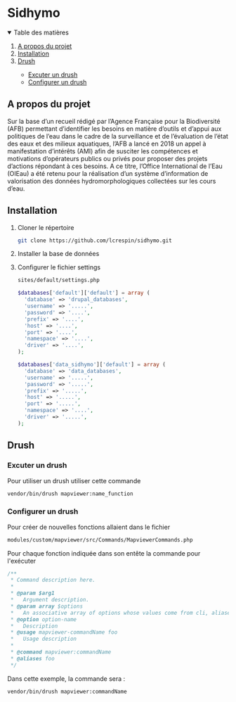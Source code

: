 # Sidhymo

<!-- TABLE OF CONTENTS -->
<details open="open">
  <summary>Table des matières</summary>
  <ol>
    <li>
      <a href="#a-propos-du-projet">A propos du projet</a>
    </li>
    <li>
      <a href="#Installation">Installation</a>
      <!-- <ul>
        <li><a href="#installation">Installation</a></li>
      </ul> -->
    </li>
    <li><a href="#drush">Drush</a></li>
    <ul>
      <li><a href="#excuter-un-drush">Excuter un drush</a></li>
      <li><a href="#configurer-un-drush">Configurer un drush</a></li>
    </ul>
  </ol>
</details>

<!-- ABOUT THE PROJECT -->
## A propos du projet
Sur la base d’un recueil rédigé par l’Agence Française pour la Biodiversité (AFB) permettant d’identifier les besoins en matière d’outils et d’appui aux politiques de l’eau dans le cadre de la surveillance et de l’évaluation de l’état des eaux et des milieux aquatiques, l’AFB a lancé en 2018 un appel à manifestation d’intérêts (AMI) afin de susciter les compétences et motivations d’opérateurs publics ou privés pour proposer des projets d’actions répondant à ces besoins. A ce titre, l’Office International de l’Eau (OIEau) a été retenu pour la réalisation d’un système d’information de valorisation des données hydromorphologiques collectées sur les cours d’eau.


<!-- INSTALLATION -->
## Installation
1. Cloner le répertoire
   ```sh
   git clone https://github.com/lcrespin/sidhymo.git
   ```
2. Installer la base de données

3. Configurer le fichier settings
   ```sh
   sites/default/settings.php
   ```
   ```php
   $databases['default']['default'] = array (
     'database' => 'drupal_databases',
     'username' => '.....',
     'password' => '....',
     'prefix' => '....',
     'host' => '....',
     'port' => '....',
     'namespace' => '....',
     'driver' => '....',
   );

   $databases['data_sidhymo']['default'] = array (
     'database' => 'data_databases',
     'username' => '.....',
     'password' => '.....',
     'prefix' => '.....',
     'host' => '.....',
     'port' => '.....',
     'namespace' => '....',
     'driver' => '.....',
   );
   ```

<!-- DRUSH -->
## Drush

### Excuter un drush
Pour utiliser un drush utiliser cette commande
```sh
vendor/bin/drush mapviewer:name_function
```
### Configurer un drush
Pour créer de nouvelles fonctions allaient dans le fichier
```sh
modules/custom/mapviewer/src/Commands/MapviewerCommands.php
```

Pour chaque fonction indiquée dans son entête la commande pour l'exécuter
```php
/**
 * Command description here.
 *
 * @param $arg1
 *   Argument description.
 * @param array $options
 *   An associative array of options whose values come from cli, aliases, config, etc.
 * @option option-name
 *   Description
 * @usage mapviewer-commandName foo
 *   Usage description
 *
 * @command mapviewer:commandName
 * @aliases foo
 */
```

Dans cette exemple, la commande sera :
```sh
vendor/bin/drush mapviewer:commandName
```
